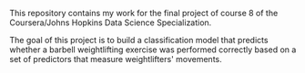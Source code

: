 This repository contains my work for the final project of course 8 of the Coursera/Johns Hopkins Data Science Specialization. 

The goal of this project is to build a classification model that predicts whether a barbell weightlifting exercise was performed correctly based on a set of predictors that measure weightlifters' movements. 
